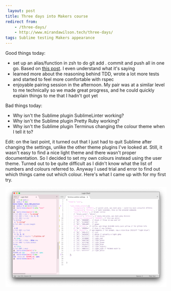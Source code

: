 ```yaml
---
 layout: post
title: Three days into Makers course
redirect from:
    - /three-days/
    - http://www.mirandawilson.tech/three-days/
tags: Sublime testing Makers appearance
---
```

Good things today:
- set up an alias/function in zsh to do git add . commit and push all in one go. Based on [this post](https://stackoverflow.com/a/23328996). I even understand what it's saying
- learned more about the reasoning behind TDD, wrote a lot more tests and started to feel more comfortable with rspec
- enjoyable pairing session in the afternoon. My pair was at a similar level to me technically so we made great progress, and he could quickly explain things to me that I hadn't got yet

Bad things today:
- Why isn't the Sublime plugin SublimeLinter working?
- Why isn't the Sublime plugin Pretty Ruby working?
- Why isn't the Sublime plugin Terminus changing the colour theme when I tell it to?

Edit: on the last point, it turned out that I just had to quit Sublime after changing the settings, unlike the other theme plugins I've looked at. Still, it wasn't easy to find a nice light theme and there wasn't proper documentation. So I decided to set my own colours instead using the user theme. Turned out to be quite difficult as I didn't know what the list of numbers and colours referred to. Anyway I used trial and error to find out which things came out which colour.
Here's what I came up with for my first try.

![custom Sublime Terminus theme](/assets/images/2021-01/sublime_terminus_custom_theme_1.png)
